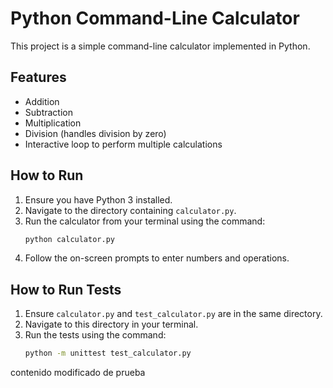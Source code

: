 # Python Command-Line Calculator

This project is a simple command-line calculator implemented in Python.

## Features

*   Addition
*   Subtraction
*   Multiplication
*   Division (handles division by zero)
*   Interactive loop to perform multiple calculations

## How to Run

1.  Ensure you have Python 3 installed.
2.  Navigate to the directory containing `calculator.py`.
3.  Run the calculator from your terminal using the command:
    ```bash
    python calculator.py
    ```
4.  Follow the on-screen prompts to enter numbers and operations.

## How to Run Tests

1.  Ensure `calculator.py` and `test_calculator.py` are in the same directory.
2.  Navigate to this directory in your terminal.
3.  Run the tests using the command:
    ```bash
    python -m unittest test_calculator.py
    ```

contenido modificado de prueba
